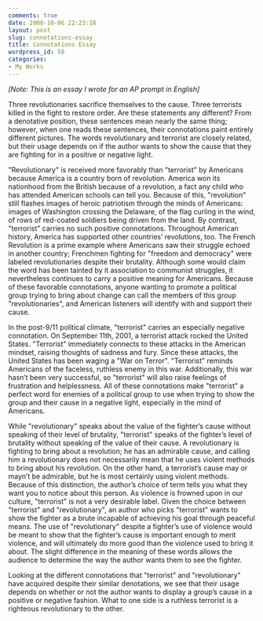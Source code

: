 ```yaml
---
comments: true
date: 2008-10-06 22:23:18
layout: post
slug: connotations-essay
title: Connotations Essay
wordpress_id: 58
categories:
- My Works
---
```


_[Note: This is an essay I wrote for an AP prompt in English]_ 


Three revolutionaries sacrifice themselves to the cause. Three terrorists killed in the fight to restore order. Are these statements any different? From a denotative position, these sentences mean nearly the same thing; however, when one reads these sentences, their connotations paint entirely different pictures. The words revolutionary and terrorist are closely related, but their usage depends on if the author wants to show the cause that they are fighting for in a positive or negative light. 


"Revolutionary" is received more favorably than "terrorist" by Americans because America is a country born of revolution. America won its nationhood from the British because of a revolution, a fact any child who has attended American schools can tell you. Because of this, "revolution" still flashes images of heroic patriotism through the minds of Americans: images of Washington crossing the Delaware, of the flag curling in the wind, of rows of red-coated soldiers being driven from the land. By contrast, "terrorist" carries no such positive connotations. Throughout American history, America has supported other countries’ revolutions, too. The French Revolution is a prime example where Americans saw their struggle echoed in another country; Frenchmen fighting for "freedom and democracy" were labeled revolutionaries despite their brutality. Although some would claim the word has been tainted by it association to communist struggles, it nevertheless continues to carry a positive meaning for Americans. Because of these favorable connotations, anyone wanting to promote a political group trying to bring about change can call the members of this group "revolutionaries", and American listeners will identify with and support their cause. 


In the post-9/11 political climate, "terrorist" carries an especially negative connotation. On September 11th, 2001, a terrorist attack rocked the United States. "Terrorist" immediately connects to these attacks in the American mindset, raising thoughts of sadness and fury. Since these attacks, the United States has been waging a "War on Terror". "Terrorist" reminds Americans of the faceless, ruthless enemy in this war. Additionally, this war hasn’t been very successful, so "terrorist" will also raise feelings of frustration and helplessness. All of these connotations make "terrorist" a perfect word for enemies of a political group to use when trying to show the group and their cause in a negative light, especially in the mind of Americans. 


While "revolutionary" speaks about the value of the fighter’s cause without speaking of their level of brutality, "terrorist" speaks of the fighter’s level of brutality without speaking of the value of their cause. A revolutionary is fighting to bring about a revolution; he has an admirable cause, and calling him a revolutionary does not necessarily mean that he uses violent methods to bring about his revolution. On the other hand, a terrorist’s cause may or mayn’t be admirable, but he is most certainly using violent methods. Because of this distinction, the author’s choice of term tells you what they want you to notice about this person. As violence is frowned upon in our culture, "terrorist" is not a very desirable label. Given the choice between "terrorist" and "revolutionary", an author who picks "terrorist" wants to show the fighter as a brute incapable of achieving his goal through peaceful means. The use of "revolutionary" despite a fighter’s use of violence would be meant to show that the fighter’s cause is important enough to merit violence, and will ultimately do more good than the violence used to bring it about. The slight difference in the meaning of these words allows the audience to determine the way the author wants them to see the fighter. 


Looking at the different connotations that "terrorist" and "revolutionary" have acquired despite their similar denotations, we see that their usage depends on whether or not the author wants to display a group’s cause in a positive or negative fashion. What to one side is a ruthless terrorist is a righteous revolutionary to the other.
